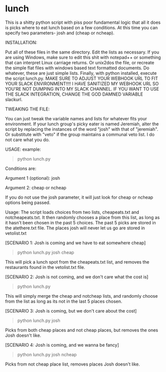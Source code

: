 # lunch
This is a shitty python script with piss poor fundamental logic that all it does is picks where to eat lunch based on a few conditions.  At this time you can specify two parameters- josh and (cheap or ncheap).  

INSTALLATION:

Put all of these files in the same directory.  Edit the lists as necessary.  If you are using Windows, make sure to edit this shit with notepad++ or something that can interpret Linux carriage returns.  Or unix2dos the file, or recreate the simple flat files with windows based text formatted documents.  Do whatever, these are just simple lists.  Finally, with python installed, execute the script lunch.py.  MAKE SURE TO ADJUST YOUR WEBHOOK URL TO FIT YOUR SLACK ENVIRONMENT!!!!  I HAVE SANITIZED MY WEBHOOK URL SO YOU'RE NOT DUMPING INTO MY SLACK CHANNEL.  IF YOU WANT TO USE THE SLACK INTEGRATION, CHANGE THE GOD DAMNED VARIABLE slackurl.  

TWEAKING THE FILE:

You can just tweak the variable names and lists for whatever fits your environment.  If your lunch group's picky eater is named Jeremiah, alter the script by replacing the instances of the word "josh" with that of "jeremiah".  Or substitute with "veto" if the group maintains a communal veto list.  I do not care what you do. 

USAGE:
example:
>python lunch.py

Conditions are:

Argument 1 (optional): josh 

Argument 2: cheap or ncheap

If you do not use the josh parameter, it will just look for cheap or ncheap options being passed.

Usage:
The script loads choices from two lists, cheapeats.txt and notcheapeats.txt.  It then randomly chooses a place from this list, as long as it hasn't been chosen in the past 5 choices.  The past 5 picks are stored in the atethere.txt file.  The places josh will never let us go are stored in vetolist.txt

[SCENARIO 1: Josh is coming and we have to eat somewhere cheap]
>python lunch.py josh cheap

This will pick a lunch spot from the cheapeats.txt list, and removes the restaurants found in the vetolist.txt file.

[SCENARIO 2: Josh is not coming, and we don't care what the cost is]
>python lunch.py

This will simply merge the cheap and notcheap lists, and randomly choose from the list as long as its not in the last 5 places chosen.

[SCENARIO 3: Josh is coming, but we don't care about the cost]
>python lunch.py josh

Picks from both cheap places and not cheap places, but removes the ones Josh doesn't like.

[SCENARIO 4: Josh is coming, and we wanna be fancy]
>python lunch.py josh ncheap

Picks from not cheap place list, removes places Josh doesn't like.
